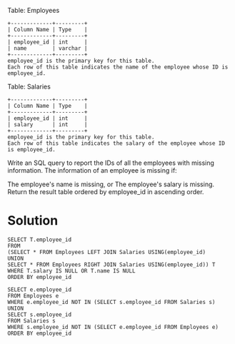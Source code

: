 Table: Employees

```
+-------------+---------+
| Column Name | Type    |
+-------------+---------+
| employee_id | int     |
| name        | varchar |
+-------------+---------+
employee_id is the primary key for this table.
Each row of this table indicates the name of the employee whose ID is employee_id.
```

Table: Salaries

```
+-------------+---------+
| Column Name | Type    |
+-------------+---------+
| employee_id | int     |
| salary      | int     |
+-------------+---------+
employee_id is the primary key for this table.
Each row of this table indicates the salary of the employee whose ID is employee_id.
```

Write an SQL query to report the IDs of all the employees with missing information. The information of an employee is missing if:

The employee's name is missing, or
The employee's salary is missing.
Return the result table ordered by employee_id in ascending order.

# Solution

```
SELECT T.employee_id
FROM
(SELECT * FROM Employees LEFT JOIN Salaries USING(employee_id)
UNION
SELECT * FROM Employees RIGHT JOIN Salaries USING(employee_id)) T
WHERE T.salary IS NULL OR T.name IS NULL
ORDER BY employee_id
```

```
SELECT e.employee_id
FROM Employees e
WHERE e.employee_id NOT IN (SELECT s.employee_id FROM Salaries s)
UNION
SELECT s.employee_id
FROM Salaries s
WHERE s.employee_id NOT IN (SELECT e.employee_id FROM Employees e)
ORDER BY employee_id
```
